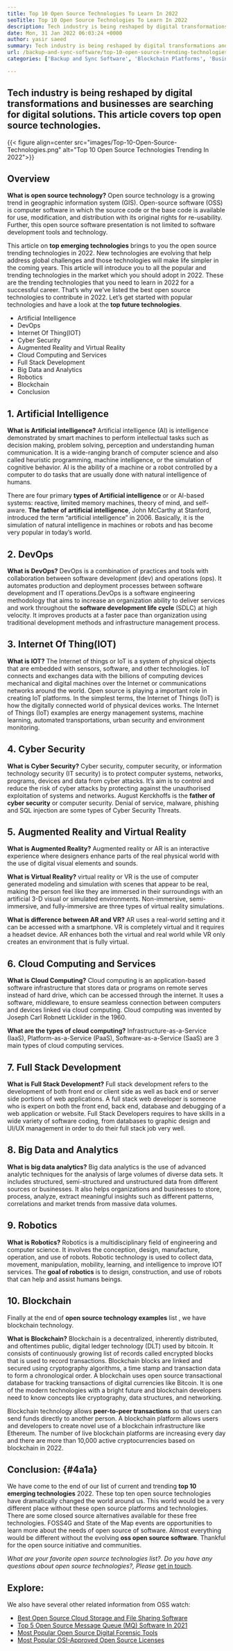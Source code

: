 ```yaml
---
title: Top 10 Open Source Technologies To Learn In 2022
seoTitle: Top 10 Open Source Technologies To Learn In 2022
description: Tech industry is being reshaped by digital transformations and businesses are searching for digital solutions. This post covers top open source technologies
date: Mon, 31 Jan 2022 06:03:24 +0000
author: yasir saeed
summary: Tech industry is being reshaped by digital transformations and businesses are searching for digital solutions. This article covers top open source technologies.
url: /backup-and-sync-software/top-10-open-source-trending-technologies-of-2022/
categories: ['Backup and Sync Software', 'Blockchain Platforms', 'Business Intelligence Software', 'DevOps', 'Software Development']

---
```

## Tech industry is being reshaped by digital transformations and businesses are searching for digital solutions. This article covers top open source technologies.

{{< figure align=center src="images/Top-10-Open-Source-Technologies.png" alt="Top 10 Open Source Technologies Trending In 2022">}}  

## **Overview**

**What is open source technology?** Open source technology is a growing trend in geographic information system (GIS). Open-source software (OSS) is computer software in which the source code or the base code is available for use, modification, and distribution with its original rights for re-usability. Further, this open source software presentation is not limited to software development tools and technology.

This article on **top emerging technologies** brings to you the open source trending technologies in 2022. New technologies are evolving that help address global challenges and those technologies will make life simpler in the coming years. This article will introduce you to all the popular and trending technologies in the market which you should adopt in 2022. These are the trending technologies that you need to learn in 2022 for a successful career. That’s why we’ve listed the best open source technologies to contribute in 2022. Let’s get started with popular technologies and have a look at the **top future technologies**.

  * Artificial Intelligence
  * DevOps
  * Internet Of Thing(IOT)
  * Cyber Security
  * Augmented Reality and Virtual Reality
  * Cloud Computing and Services
  * Full Stack Development
  * Big Data and Analytics
  * Robotics
  * Blockchain
  * Conclusion

## 1. Artificial Intelligence

**What is Artificial intelligence?** Artificial intelligence (AI) is intelligence demonstrated by smart machines to perform intellectual tasks such as decision making, problem solving, perception and understanding human communication. It is a wide-ranging branch of computer science and also called heuristic programming, machine intelligence, or the simulation of cognitive behavior. AI is the ability of a machine or a robot controlled by a computer to do tasks that are usually done with natural intelligence of humans.

There are four primary **types of Artificial intelligence** or or AI-based systems: reactive, limited memory machines, theory of mind, and self-aware. **The father of artificial intelligence**, John McCarthy at Stanford, introduced the term “artificial intelligence” in 2006. Basically, it is the simulation of natural intelligence in machines or robots and has become very popular in today’s world.

## 2. DevOps

**What is DevOps?** DevOps is a combination of practices and tools with collaboration between software development (dev) and operations (ops). It automates production and deployment processes between software development and IT operations.DevOps is a software engineering methodology that aims to increase an organization ability to deliver services and work throughout the **software development life cycle** (SDLC) at high velocity. It improves products at a faster pace than organization using traditional development methods and infrastructure management process.

## 3. Internet Of Thing(IOT)

**What is IOT?** The Internet of things or IoT is a system of physical objects that are embedded with sensors, software, and other technologies. IoT connects and exchanges data with the billions of computing devices mechanical and digital machines over the Internet or communications networks around the world. Open source is playing a important role in creating IoT platforms. In the simplest terms, the Internet of Things (IoT) is how the digitally connected world of physical devices works. The Internet of Things (IoT) examples are energy management systems, machine learning, automated transportations, urban security and environment monitoring.

## 4. Cyber Security

**What is Cyber Security?** Cyber security, computer security, or information technology security (IT security) is to protect computer systems, networks, programs, devices and data from cyber attacks. It’s aim is to control and reduce the risk of cyber attacks by protecting against the unauthorised exploitation of systems and networks. August Kerckhoffs is the **father of cyber security** or computer security. Denial of service, malware, phishing and SQL injection are some types of Cyber Security Threats.

## 5. Augmented Reality and Virtual Reality

**What is Augmented Reality?** Augmented reality or AR is an interactive experience where designers enhance parts of the real physical world with the use of digital visual elements and sounds.

**What is Virtual Reality?** virtual reality or VR is the use of computer generated modeling and simulation with scenes that appear to be real, making the person feel like they are immersed in their surroundings with an artificial 3-D visual or simulated environments. Non-immersive, semi-immersive, and fully-immersive are three types of virtual reality simulations.

**What is difference between AR and VR?** AR uses a real-world setting and it can be accessed with a smartphone. VR is completely virtual and it requires a headset device. AR enhances both the virtual and real world while VR only creates an environment that is fully virtual.

## 6. Cloud Computing and Services

**What is Cloud Computing?** Cloud computing is an application-based software infrastructure that stores data or programs on remote serves instead of hard drive, which can be accessed through the internet. It uses a software, middleware, to ensure seamless connection between computers and devices linked via cloud computing. Cloud computing was invented by Joseph Carl Robnett Licklider in the 1960. 

**What are the types of cloud computing?** Infrastructure-as-a-Service (IaaS), Platform-as-a-Service (PaaS), Software-as-a-Service (SaaS) are 3 main types of cloud computing services.

## 7. Full Stack Development

**What is Full Stack Development?** Full stack development refers to the development of both front end or client side as well as back end or server side portions of web applications. A full stack web developer is someone who is expert on both the front end, back end, database and debugging of a web application or website. Full Stack Developers requires to have skills in a wide variety of software coding, from databases to graphic design and UI/UX management in order to do their full stack job very well.

## 8. Big Data and Analytics

**What is big data analytics?** Big data analytics is the use of advanced analytic techniques for the analysis of large volumes of diverse data sets. It includes structured, semi-structured and unstructured data from different sources or businesses. It also helps organizations and businesses to store, process, analyze, extract meaningful insights such as different patterns, correlations and market trends from massive data volumes.

## 9. Robotics

**What is Robotics?** Robotics is a multidisciplinary field of engineering and computer science. It involves the conception, design, manufacture, operation, and use of robots. Robotic technology is used to collect data, movement, manipulation, mobility, learning, and intelligence to improve IOT services. The **goal of robotics** is to design, construction, and use of robots that can help and assist humans beings.

## 10. Blockchain

Finally at the end of **open source technology examples** list , we have blockchain technology. 

**What is Blockchain?** Blockchain is a decentralized, inherently distributed, and oftentimes public, digital ledger technology (DLT) used by bitcoin. It consists of continuously growing list of records called encrypted blocks that is used to record transactions. Blockchain blocks are linked and secured using cryptography algorithms, a time stamp and transaction data to form a chronological order. A blockchain uses open source transactional database for tracking transactions of digital currencies like Bitcoin. It is one of the modern technologies with a bright future and blockchain developers need to know concepts like cryptography, data structures, and networking.

Blockchain technology allows **peer-to-peer transactions** so that users can send funds directly to another person. A blockchain platform allows users and developers to create novel use of a blockchain infrastructure like Ethereum. The number of live blockchain platforms are increasing every day and there are more than 10,000 active cryptocurrencies based on blockchain in 2022.

## **Conclusion:** {#4a1a}

We have come to the end of our list of current and trending **top 10 emerging technologies** 2022. These top ten open source technologies have dramatically changed the world around us. This world would be a very different place without these open source platforms and technologies. There are some closed source alternatives available for these free technologies. FOSS4G and State of the Map events are opportunities to learn more about the needs of open source of software. Almost everything would be different without the evolving **oss open source software**. Thankful for the open source initiative and communities.

_What are your favorite open source technologies list?. Do you have any questions about open source _technologies_?, Please_ [get in touch][1].

## Explore:

We also have several other related information from OSS watch:

  * [Best Open Source Cloud Storage and File Sharing Software][2]
  * [Top 5 Open Source Message Queue (MQ) Software In 2021][3]
  * [Most Popular Open Source Digital Forensic Tools][4]
  * [Most Popular OSI-Approved Open Source Licenses][5]

 [1]: mailto:yasir.saeed@aspose.com
 [2]: https://products.containerize.com/backup-and-sync/
 [3]: https://blog.containerize.com/2021/07/09/top-5-open-source-message-queue-software-in-2021/
 [4]: https://blog.containerize.com/2021/08/30/top-5-open-source-digital-forensic-tools-in-2021/
 [5]: https://blog.containerize.com/2021/09/23/top-5-most-popular-osi-approved-open-source-licenses-of-2021/